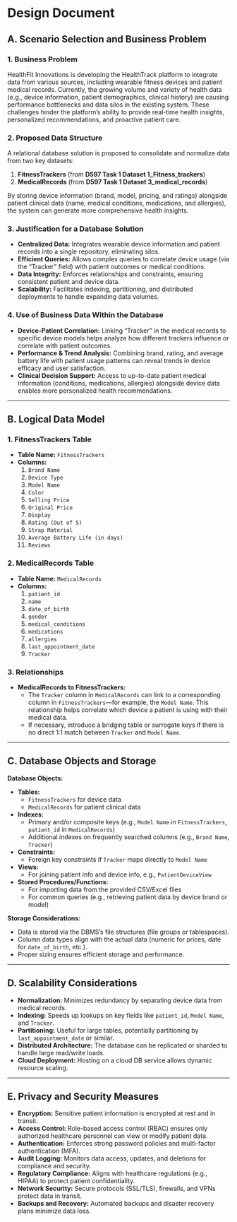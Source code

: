 # Design Document

## A. Scenario Selection and Business Problem

### 1. Business Problem
HealthFit Innovations is developing the HealthTrack platform to integrate data from various sources, including wearable fitness devices and patient medical records. Currently, the growing volume and variety of health data (e.g., device information, patient demographics, clinical history) are causing performance bottlenecks and data silos in the existing system. These challenges hinder the platform’s ability to provide real-time health insights, personalized recommendations, and proactive patient care.

### 2. Proposed Data Structure
A relational database solution is proposed to consolidate and normalize data from two key datasets:

1. **FitnessTrackers** (from **D597 Task 1 Dataset 1_Fitness_trackers**)
2. **MedicalRecords** (from **D597 Task 1 Dataset 3_medical_records**)

By storing device information (brand, model, pricing, and ratings) alongside patient clinical data (name, medical conditions, medications, and allergies), the system can generate more comprehensive health insights.

### 3. Justification for a Database Solution
- **Centralized Data:** Integrates wearable device information and patient records into a single repository, eliminating silos.
- **Efficient Queries:** Allows complex queries to correlate device usage (via the “Tracker” field) with patient outcomes or medical conditions.
- **Data Integrity:** Enforces relationships and constraints, ensuring consistent patient and device data.
- **Scalability:** Facilitates indexing, partitioning, and distributed deployments to handle expanding data volumes.

### 4. Use of Business Data Within the Database
- **Device-Patient Correlation:** Linking “Tracker” in the medical records to specific device models helps analyze how different trackers influence or correlate with patient outcomes.
- **Performance & Trend Analysis:** Combining brand, rating, and average battery life with patient usage patterns can reveal trends in device efficacy and user satisfaction.
- **Clinical Decision Support:** Access to up-to-date patient medical information (conditions, medications, allergies) alongside device data enables more personalized health recommendations.

---

## B. Logical Data Model

### 1. FitnessTrackers Table
- **Table Name:** `FitnessTrackers`
- **Columns:**
  1. `Brand Name`
  2. `Device Type`
  3. `Model Name`
  4. `Color`
  5. `Selling Price`
  6. `Original Price`
  7. `Display`
  8. `Rating (Out of 5)`
  9. `Strap Material`
  10. `Average Battery Life (in days)`
  11. `Reviews`

### 2. MedicalRecords Table
- **Table Name:** `MedicalRecords`
- **Columns:**
  1. `patient_id`
  2. `name`
  3. `date_of_birth`
  4. `gender`
  5. `medical_conditions`
  6. `medications`
  7. `allergies`
  8. `last_appointment_date`
  9. `Tracker`

### 3. Relationships
- **MedicalRecords to FitnessTrackers:**
  - The `Tracker` column in `MedicalRecords` can link to a corresponding column in `FitnessTrackers`—for example, the `Model Name`. This relationship helps correlate which device a patient is using with their medical data.
  - If necessary, introduce a bridging table or surrogate keys if there is no direct 1:1 match between `Tracker` and `Model Name`.

---

## C. Database Objects and Storage

**Database Objects:**
- **Tables:**
  - `FitnessTrackers` for device data
  - `MedicalRecords` for patient clinical data
- **Indexes:**
  - Primary and/or composite keys (e.g., `Model Name` in `FitnessTrackers`, `patient_id` in `MedicalRecords`)
  - Additional indexes on frequently searched columns (e.g., `Brand Name`, `Tracker`)
- **Constraints:**
  - Foreign key constraints if `Tracker` maps directly to `Model Name`
- **Views:**
  - For joining patient info and device info, e.g., `PatientDeviceView`
- **Stored Procedures/Functions:**
  - For importing data from the provided CSV/Excel files
  - For common queries (e.g., retrieving patient data by device brand or model)

**Storage Considerations:**
- Data is stored via the DBMS’s file structures (file groups or tablespaces).
- Column data types align with the actual data (numeric for prices, date for `date_of_birth`, etc.).
- Proper sizing ensures efficient storage and performance.

---

## D. Scalability Considerations

- **Normalization:** Minimizes redundancy by separating device data from medical records.
- **Indexing:** Speeds up lookups on key fields like `patient_id`, `Model Name`, and `Tracker`.
- **Partitioning:** Useful for large tables, potentially partitioning by `last_appointment_date` or similar.
- **Distributed Architecture:** The database can be replicated or sharded to handle large read/write loads.
- **Cloud Deployment:** Hosting on a cloud DB service allows dynamic resource scaling.

---

## E. Privacy and Security Measures

- **Encryption:** Sensitive patient information is encrypted at rest and in transit.
- **Access Control:** Role-based access control (RBAC) ensures only authorized healthcare personnel can view or modify patient data.
- **Authentication:** Enforces strong password policies and multi-factor authentication (MFA).
- **Audit Logging:** Monitors data access, updates, and deletions for compliance and security.
- **Regulatory Compliance:** Aligns with healthcare regulations (e.g., HIPAA) to protect patient confidentiality.
- **Network Security:** Secure protocols (SSL/TLS), firewalls, and VPNs protect data in transit.
- **Backups and Recovery:** Automated backups and disaster recovery plans minimize data loss.
